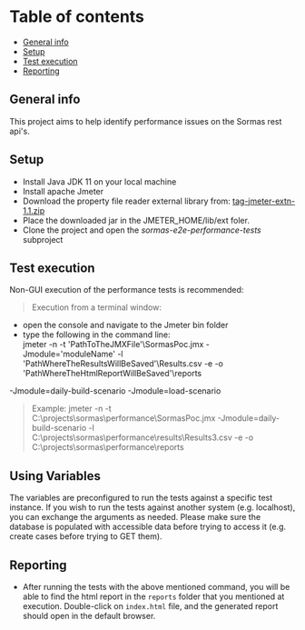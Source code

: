 # Table of contents

* [General info](#general-info)
* [Setup](#setup)
* [Test execution](#test-execution)
* [Reporting](#reporting)

## General info

This project aims to help identify performance issues on the Sormas rest api's.

## Setup

* Install Java JDK 11 on your local machine
* Install apache Jmeter
* Download the property file reader external library from:
  [tag-jmeter-extn-1.1.zip](#https://www.vinsguru.com/download/87/?_ga=2.188716968.1652712557.1623012940-501989637.1623012940)
* Place the downloaded jar in the JMETER_HOME/lib/ext foler.
* Clone the project and open the *sormas-e2e-performance-tests* subproject

## Test execution

Non-GUI execution of the performance tests is recommended:

> Execution from a terminal window:

* open the console and navigate to the Jmeter bin folder
* type the following in the command line:  
  jmeter -n -t 'PathToTheJMXFile'\SormasPoc.jmx -Jmodule='moduleName'
  -l 'PathWhereTheResultsWillBeSaved'\Results.csv -e -o 'PathWhereTheHtmlReportWillBeSaved'\reports
  
-Jmodule=daily-build-scenario
-Jmodule=load-scenario

> Example:
jmeter -n -t C:\projects\sormas\performance\SormasPoc.jmx -Jmodule=daily-build-scenario
-l C:\projects\sormas\performance\results\Results3.csv -e -o C:\projects\sormas\performance\reports

## Using Variables

The variables are preconfigured to run the tests against a specific test instance. 
If you wish to run the tests against another system (e.g. localhost), you can exchange the arguments as needed. 
Please make sure the database is populated with accessible data before trying to access it (e.g. create cases before trying to GET them).

## Reporting

* After running the tests with the above mentioned command, you will be able to find the html report
  in the `reports` folder that you mentioned at execution. Double-click on `index.html` file, and
  the generated report should open in the default browser.
